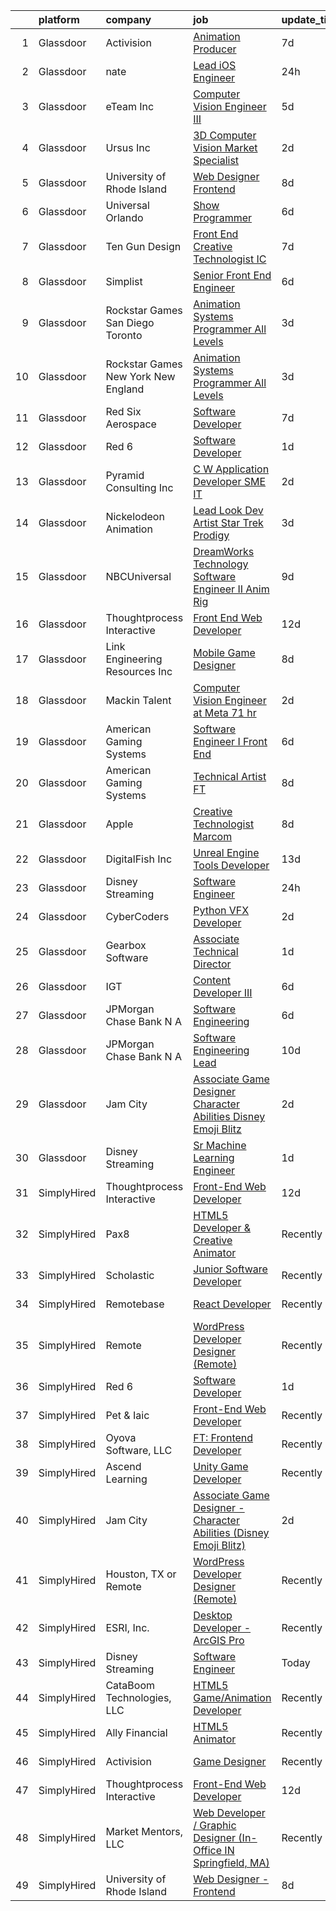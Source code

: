 

|    | platform    | company                               | job                                                                                                                                                                                                                                                                                                                                                                                                                                                                                                                                                                                                                                                                                                                                                                                                                                                                                                                                                                                                                                                                                                                                                                                                                                                                                                                                                      | update_time   | location           |
|---:|:------------|:--------------------------------------|:---------------------------------------------------------------------------------------------------------------------------------------------------------------------------------------------------------------------------------------------------------------------------------------------------------------------------------------------------------------------------------------------------------------------------------------------------------------------------------------------------------------------------------------------------------------------------------------------------------------------------------------------------------------------------------------------------------------------------------------------------------------------------------------------------------------------------------------------------------------------------------------------------------------------------------------------------------------------------------------------------------------------------------------------------------------------------------------------------------------------------------------------------------------------------------------------------------------------------------------------------------------------------------------------------------------------------------------------------------|:--------------|:-------------------|
|  1 | Glassdoor   | Activision                            | [Animation Producer](https://www.glassdoor.com/partner/jobListing.htm?pos=111&ao=1136043&s=58&guid=000001818f5543d48667f1d5fcf78050&src=GD_JOB_AD&t=SR&vt=w&cs=1_4b4cddab&cb=1655967139096&jobListingId=1007942447976&jrtk=3-0-1g67lah03gspm801-1g67lah0kgsqj800-9ef75708da2a69f3-)                                                                                                                                                                                                                                                                                                                                                                                                                                                                                                                                                                                                                                                                                                                                                                                                                                                                                                                                                                                                                                                                      | 7d            | Woodland Hills, CA |
|  2 | Glassdoor   | nate                                  | [Lead iOS Engineer](https://www.glassdoor.com/partner/jobListing.htm?pos=124&ao=1136043&s=58&guid=000001818f5543d48667f1d5fcf78050&src=GD_JOB_AD&t=SR&vt=w&cs=1_d021b24f&cb=1655967139097&jobListingId=1007956975997&jrtk=3-0-1g67lah03gspm801-1g67lah0kgsqj800-06526f89c955daa9-)                                                                                                                                                                                                                                                                                                                                                                                                                                                                                                                                                                                                                                                                                                                                                                                                                                                                                                                                                                                                                                                                       | 24h           | New York, NY       |
|  3 | Glassdoor   | eTeam Inc                             | [Computer Vision Engineer III](https://www.glassdoor.com/partner/jobListing.htm?pos=125&ao=1136043&s=58&guid=000001818f5543d48667f1d5fcf78050&src=GD_JOB_AD&t=SR&vt=w&cs=1_880021a6&cb=1655967139097&jobListingId=1007947548333&jrtk=3-0-1g67lah03gspm801-1g67lah0kgsqj800-ea5978644491911a-)                                                                                                                                                                                                                                                                                                                                                                                                                                                                                                                                                                                                                                                                                                                                                                                                                                                                                                                                                                                                                                                            | 5d            | Menlo Park, CA     |
|  4 | Glassdoor   | Ursus  Inc                            | [3D Computer Vision Market Specialist](https://www.glassdoor.com/partner/jobListing.htm?pos=108&ao=1110586&s=58&guid=000001818f5543d48667f1d5fcf78050&src=GD_JOB_AD&t=SR&vt=w&ea=1&cs=1_30aa5867&cb=1655967139096&jobListingId=1007952300934&cpc=F41FEAB56D215062&jrtk=3-0-1g67lah03gspm801-1g67lah0kgsqj800-4c843d0a3bdea92b--6NYlbfkN0CT8vBT9H5mqECx2dfLV_FONLPDKpIRssxVwtj05Tmm4rA5I0VNOPdM1oYsK66ov5rfnjfgAZTug3aNMU6At5v_WkIMfQzP_Ag1g6S1HMTiLQ9hk8YzCN_hWrAR2ZXBsp638ScD0pVTCm4tfGEDJCWG_cXtqtDiEos8NwXCEiM-m6WiH372eQcZzFV31NbbjIizSCIUlHG-_qtPmIVYZ4eyRtD-0ythxRSjqMv4Pkafj5qG5C-Ufn_pxa9Vx30h1YMBjnrqYR80Y9PktMrKnkOT7xMNSztFc2yIXp5H7JzFTQOi1Q_b6BkbMymKH9eftWQJcd0sZrhVQly_V4aqYRZQNRGSNNHr6o16LkQsoZLNc8dfu_fiVYtCd__m9bStN9Bx2gLTZgjeDzUafeNL14f3GhHZfI67Ou0rWwDzTP3CVJtzkWmicoj-YE6Eho6qs7eA2VhYZKYmypOw-u4geeYqa_vcboLSm_kpMFvhGgQd0qYRuFVvLvX9C49AtOp9jGdhKUcR55W7pdE9v7nQlL2xe46UAgJbDAUk5zSSpE8W8TTf6pI_dR7H6NdjmBBxK0PjfVrq8eyORUXScVe6yociJIgD6q7JyL9K14kRSG-3cNr5GtjVbHVkM_ShJwNeunYfGOag8KXhgHFczBzlmenM4jYetmOVbkgpKerfYcK2mrq4TVtMMsCKo3UtomLNZPboMZaagQiw5soRHhNiEuap)                                                                                                                                                                                                                                                          | 2d            | Sausalito, CA      |
|  5 | Glassdoor   | University of Rhode Island            | [Web Designer   Frontend](https://www.glassdoor.com/partner/jobListing.htm?pos=101&ao=1110586&s=58&guid=000001818f5543d48667f1d5fcf78050&src=GD_JOB_AD&t=SR&vt=w&cs=1_1367105b&cb=1655967139094&jobListingId=1007939185950&cpc=25F7D4ABB6558D0F&jrtk=3-0-1g67lah03gspm801-1g67lah0kgsqj800-cec50dc6a3bfc729--6NYlbfkN0AqMLPTf4MGsUN8huRgi1zVnsM5rlBPqqz_2kyggCnnEqSYAGTW27u8HQM9tTc-lWz9t1-fnXZk25rY03sh_QIMP7trI6ET8mKC5HvNDX3e5v_xhdFfZsSmyN9xYje89TX9CQi_CFkn8M6INuA3IeVoMn9iSqU1XmIfsehcceIlI0LCwtPgUPBNdRcnhY7MmApLESWMjC9j358FgEsx435rNS8KdPvmqZFBSvNVc_l7WVfiOmOl3CS0iWURDxqIqDRcjDq7U1JJec7IzCgR86BZLrSb6cuD0k_VT818UPs6QM4VoTNlHCKDKUug9RVNQRun1yjsUnzPEGogVa0ocCbYV5iOMM26tIA5SYBp-UA1aN3vZLHCmObxKMhe1p99HNRixMguII9JZmuza2ZMglnqGJ8hXqc3BB4Imj3YUqO1IqBIfYWz_XknDPhPnSHoRmzuEe2UfyDhjSbgRqOVrEvCM6g3H53M3wFlWqP0gDnFVbXuiWL1CGTBP8DyeADxqV-aOc10TL1_AHYWgSwjKMa4mO09aKSyt-M%3D)                                                                                                                                                                                                                                                                                                                                                                                                                                                              | 8d            | Kingston, RI       |
|  6 | Glassdoor   | Universal Orlando                     | [Show Programmer](https://www.glassdoor.com/partner/jobListing.htm?pos=127&ao=1136043&s=58&guid=000001818f5543d48667f1d5fcf78050&src=GD_JOB_AD&t=SR&vt=w&cs=1_92041d1d&cb=1655967139097&jobListingId=1007945787954&jrtk=3-0-1g67lah03gspm801-1g67lah0kgsqj800-023952f04ab6a153-)                                                                                                                                                                                                                                                                                                                                                                                                                                                                                                                                                                                                                                                                                                                                                                                                                                                                                                                                                                                                                                                                         | 6d            | Orlando, FL        |
|  7 | Glassdoor   | Ten Gun Design                        | [Front End Creative Technologist  IC ](https://www.glassdoor.com/partner/jobListing.htm?pos=115&ao=1136043&s=58&guid=000001818f5543d48667f1d5fcf78050&src=GD_JOB_AD&t=SR&vt=w&ea=1&cs=1_eb909e6a&cb=1655967139096&jobListingId=1007941488320&jrtk=3-0-1g67lah03gspm801-1g67lah0kgsqj800-e8ce92e533f185db-)                                                                                                                                                                                                                                                                                                                                                                                                                                                                                                                                                                                                                                                                                                                                                                                                                                                                                                                                                                                                                                               | 7d            | Seattle, WA        |
|  8 | Glassdoor   | Simplist                              | [Senior Front End Engineer](https://www.glassdoor.com/partner/jobListing.htm?pos=116&ao=1136043&s=58&guid=000001818f5543d48667f1d5fcf78050&src=GD_JOB_AD&t=SR&vt=w&ea=1&cs=1_88536bec&cb=1655967139096&jobListingId=1007945571517&jrtk=3-0-1g67lah03gspm801-1g67lah0kgsqj800-75bb4710fd1ef481-)                                                                                                                                                                                                                                                                                                                                                                                                                                                                                                                                                                                                                                                                                                                                                                                                                                                                                                                                                                                                                                                          | 6d            | New York, NY       |
|  9 | Glassdoor   | Rockstar Games San Diego   Toronto    | [Animation Systems Programmer  All Levels ](https://www.glassdoor.com/partner/jobListing.htm?pos=114&ao=1136043&s=58&guid=000001818f5543d48667f1d5fcf78050&src=GD_JOB_AD&t=SR&vt=w&cs=1_174e4c26&cb=1655967139096&jobListingId=1007950728719&jrtk=3-0-1g67lah03gspm801-1g67lah0kgsqj800-9e931be0e57cc988-)                                                                                                                                                                                                                                                                                                                                                                                                                                                                                                                                                                                                                                                                                                                                                                                                                                                                                                                                                                                                                                               | 3d            | Carlsbad, CA       |
| 10 | Glassdoor   | Rockstar Games New York   New England | [Animation Systems Programmer  All Levels ](https://www.glassdoor.com/partner/jobListing.htm?pos=112&ao=1136043&s=58&guid=000001818f5543d48667f1d5fcf78050&src=GD_JOB_AD&t=SR&vt=w&cs=1_d2d9ae96&cb=1655967139096&jobListingId=1007950075293&jrtk=3-0-1g67lah03gspm801-1g67lah0kgsqj800-c95ba7cadc853e58-)                                                                                                                                                                                                                                                                                                                                                                                                                                                                                                                                                                                                                                                                                                                                                                                                                                                                                                                                                                                                                                               | 3d            | Manhattan          |
| 11 | Glassdoor   | Red Six Aerospace                     | [Software Developer](https://www.glassdoor.com/partner/jobListing.htm?pos=130&ao=1136043&s=58&guid=000001818f5543d48667f1d5fcf78050&src=GD_JOB_AD&t=SR&vt=w&cs=1_a9bf62d4&cb=1655967139097&jobListingId=1007942841251&jrtk=3-0-1g67lah03gspm801-1g67lah0kgsqj800-d9493599b9a06e8e-)                                                                                                                                                                                                                                                                                                                                                                                                                                                                                                                                                                                                                                                                                                                                                                                                                                                                                                                                                                                                                                                                      | 7d            | Orlando, FL        |
| 12 | Glassdoor   | Red 6                                 | [Software Developer](https://www.glassdoor.com/partner/jobListing.htm?pos=102&ao=1110586&s=58&guid=000001818f5543d48667f1d5fcf78050&src=GD_JOB_AD&t=SR&vt=w&ea=1&cs=1_42428b3a&cb=1655967139095&jobListingId=1007954506966&cpc=44CD5376B8534B8F&jrtk=3-0-1g67lah03gspm801-1g67lah0kgsqj800-5c4ab0b83e9db3fd--6NYlbfkN0BKgzQyzTF1Q9mOsR1amaS-juVGLjHt5Cdom-gEF9y-xS0Vel0hhr33OUoAFojkZTzCCxyAhIwoQ3SKk3r6crmKD9iTbnHnckuIkOAw5our6bD3BudqyrmfNQD5cy0RhvJxJo-ysTYFanxeGh09IpdfdRulBhDWqkk0Jq2ImeYR9SWRM0iCMeUKtOM3fPJzZTr2EpU3w7cmcjArvVRdTkq-M_an_eS7UnNUG_Uuzr7iNl_5huTQ5r6hzwJFaz0yGJe9gyrZ0i2yg1K74cO6FtWMmshF6cx0OECIw6h6pzGFTtxOjc2AuBA2WVfqc8Zt9eB6ZPvPJ7-_6GaOnrTz0FdcS5icxmP_TjLLPX5UcUcKJyu4W4nLIhEMqh-EQnAuVx_obvqffDLppMGqEYGs0bTksBu8RHHqkjE_fFS-rBtXWHaCbXTu2BOtTWuAfv-NxBC6Kgv1c1iKt8jPndiiQ4X-81y0mQaH-YxLFTlZ-wTYtu11ybS_bOzm_w16pns10Zs%3D)                                                                                                                                                                                                                                                                                                                                                                                                                                                                                              | 1d            | Orlando, FL        |
| 13 | Glassdoor   | Pyramid Consulting  Inc               | [C W Application Developer SME   IT](https://www.glassdoor.com/partner/jobListing.htm?pos=107&ao=1110586&s=58&guid=000001818f5543d48667f1d5fcf78050&src=GD_JOB_AD&t=SR&vt=w&ea=1&cs=1_c7161f82&cb=1655967139096&jobListingId=1007952275050&cpc=334ABAF5D42DC775&jrtk=3-0-1g67lah03gspm801-1g67lah0kgsqj800-e9ee24cc47baadd7--6NYlbfkN0Bjic9BpODao-m9BEup4myv2yv9o6hanv70kCRpjMjSDcmmrD9YS-C3x1sAbJGW_XqXLukYXeFy2UsYH6Zp3KwaUGgsy0ZBJHNLraHcqitL2ypQYJ9AMJ6toa7dx6nazSCVEU_PQiK-sas6QB28EDjjCqHPXNbcYaIHj4ulC3Rts7jWAwsEG-fV8z32uPbtneFxVuTRHSTAFzEzS-KE_Ei2-XGIsSg9q3zQnBK20hIj2V4AhW18eltlL4G-9rpk02A_bWmBO1Ph8OUV88MgTm9hTFRrKaTg8sD7LKjPACWJA5R-QotEkW3UUNUPQ-eyVYlib5ybk0t7yo1H5olizIVvASWX2Gni8xMOCBO2R4oXCI2Y-7Z_uOKJ9skonajKbZjihTyb1VykmPRClofxnoe_56MnGnYG-2hsMcDrFjpYQ-JlksbsnJjgcUrK0bVWAj6PBus9hyPPdBp6FVmxOlUP7cG9DG6Z0DAx7iGk66q2Tg-LxQqku6NLmLQkUu3N0VJ1PqgsVJFM7poHRuQPq9TtXq0ZBjmG3RcJ1KNB3t8zk9IBWpk2v6CKZNzPjzdAcdy2wNabROclLPzDH_wEJwLvHPV5GRjSVIK_-ZMiU6yRa7z6W_tj1wfgMXFpvhJoDCb9aTqtL8LJbnslB9EyjXJOAy-85FiBxg4cHECl7eTvEUZkBoD98cyuuzE_4da0CR7NQCovi_a2bZOY3bDFAD5mRgn4Z9chkC8%3D)                                                                                                                                                                                                                                              | 2d            | Charlotte, NC      |
| 14 | Glassdoor   | Nickelodeon Animation                 | [Lead Look Dev Artist  Star Trek  Prodigy ](https://www.glassdoor.com/partner/jobListing.htm?pos=113&ao=1136043&s=58&guid=000001818f5543d48667f1d5fcf78050&src=GD_JOB_AD&t=SR&vt=w&cs=1_e99f7115&cb=1655967139096&jobListingId=1007950659860&jrtk=3-0-1g67lah03gspm801-1g67lah0kgsqj800-084bc707f801fc6a-)                                                                                                                                                                                                                                                                                                                                                                                                                                                                                                                                                                                                                                                                                                                                                                                                                                                                                                                                                                                                                                               | 3d            | Burbank, CA        |
| 15 | Glassdoor   | NBCUniversal                          | [DreamWorks Technology   Software Engineer II  Anim Rig](https://www.glassdoor.com/partner/jobListing.htm?pos=129&ao=1136043&s=58&guid=000001818f5543d48667f1d5fcf78050&src=GD_JOB_AD&t=SR&vt=w&cs=1_e7e7b21e&cb=1655967139097&jobListingId=1007936861042&jrtk=3-0-1g67lah03gspm801-1g67lah0kgsqj800-b75bed2f44240c69-)                                                                                                                                                                                                                                                                                                                                                                                                                                                                                                                                                                                                                                                                                                                                                                                                                                                                                                                                                                                                                                  | 9d            | Glendale, CA       |
| 16 | Glassdoor   | Thoughtprocess Interactive            | [Front End Web Developer](https://www.glassdoor.com/partner/jobListing.htm?pos=109&ao=1136043&s=58&guid=000001818f5543d48667f1d5fcf78050&src=GD_JOB_AD&t=SR&vt=w&ea=1&cs=1_01f4301f&cb=1655967139096&jobListingId=1007932192849&jrtk=3-0-1g67lah03gspm801-1g67lah0kgsqj800-17fa3b3a3ef9e947-)                                                                                                                                                                                                                                                                                                                                                                                                                                                                                                                                                                                                                                                                                                                                                                                                                                                                                                                                                                                                                                                            | 12d           | Saint Louis, MO    |
| 17 | Glassdoor   | Link Engineering Resources  Inc       | [Mobile Game Designer](https://www.glassdoor.com/partner/jobListing.htm?pos=104&ao=1110586&s=58&guid=000001818f5543d48667f1d5fcf78050&src=GD_JOB_AD&t=SR&vt=w&cs=1_616b5575&cb=1655967139094&jobListingId=1007940009417&cpc=7095061949A44974&jrtk=3-0-1g67lah03gspm801-1g67lah0kgsqj800-7b38c36edea65596--6NYlbfkN0DK2C-pmrF0sqrfJr4Li3c4X7YMnrkXddQXZaL_6xg-NZtklDZSx_yiPocXKeJyu8GXZBF6iHTzcqxoh5YfXOzapaowrEFcW0Wvv5P3l-zCcOsePFDIEXLcVnyoePoRFk5P_6JWgwML8Yo4BphEmn5W_K6bLP7l7bh3xDbq9jrYvW-IocfNayHxSaM-KCZZpa-mzQUokFKJ6zBmNTrY1vI3LvoA-1xg-rsfx2HJkmsX5O2lOqTVIYeAVqEW02zsntUrOgQg3v5QYCTptIfTCjIn-nAo9tDPzQ0vaQzJl5MWQ1g18NK9fFquhoiQ4-BCkCxRCa7QGMdyoxRCwhf8FUl8SaTYPi4JpFayAeiabM5jJADe6ZJ0l69rqqcTSGmihJjGgOn5DVRN6YHayyhTTYoo3vm8wxkrrC8UUHD7sA7c85jUXYSb61vfaVra4f0eVmBVvMpc2ZpoZBV45en1mBZTdFKCa0YdV3d3c2y4ct-Wgu9Cf0JbDHRai0ZgEDqxhLnVtoV5HI3SyrqS4sU72TPMihC1k2zBxjuXy5FyHn5b185WudCOXJ2-IRWVTFP6qIOniBEAw0QQVO41ANvaomwzth0VlFM8-AQ%3D)                                                                                                                                                                                                                                                                                                                                                                                                 | 8d            | Philadelphia, PA   |
| 18 | Glassdoor   | Mackin Talent                         | [Computer Vision Engineer at Meta  71 hr](https://www.glassdoor.com/partner/jobListing.htm?pos=118&ao=1136043&s=58&guid=000001818f5543d48667f1d5fcf78050&src=GD_JOB_AD&t=SR&vt=w&ea=1&cs=1_6c7b8168&cb=1655967139096&jobListingId=1007952786699&jrtk=3-0-1g67lah03gspm801-1g67lah0kgsqj800-ed01871f79d85aab-)                                                                                                                                                                                                                                                                                                                                                                                                                                                                                                                                                                                                                                                                                                                                                                                                                                                                                                                                                                                                                                            | 2d            | San Diego, CA      |
| 19 | Glassdoor   | American Gaming Systems               | [Software Engineer I   Front End](https://www.glassdoor.com/partner/jobListing.htm?pos=117&ao=1136043&s=58&guid=000001818f5543d48667f1d5fcf78050&src=GD_JOB_AD&t=SR&vt=w&ea=1&cs=1_a03d47b2&cb=1655967139096&jobListingId=1007944726871&jrtk=3-0-1g67lah03gspm801-1g67lah0kgsqj800-15626509aaecea75-)                                                                                                                                                                                                                                                                                                                                                                                                                                                                                                                                                                                                                                                                                                                                                                                                                                                                                                                                                                                                                                                    | 6d            | Atlanta, GA        |
| 20 | Glassdoor   | American Gaming Systems               | [Technical Artist  FT ](https://www.glassdoor.com/partner/jobListing.htm?pos=128&ao=1136043&s=58&guid=000001818f5543d48667f1d5fcf78050&src=GD_JOB_AD&t=SR&vt=w&ea=1&cs=1_24a0bb4c&cb=1655967139097&jobListingId=1007940482302&jrtk=3-0-1g67lah03gspm801-1g67lah0kgsqj800-f6394fba1e6c36af-)                                                                                                                                                                                                                                                                                                                                                                                                                                                                                                                                                                                                                                                                                                                                                                                                                                                                                                                                                                                                                                                              | 8d            | Austin, TX         |
| 21 | Glassdoor   | Apple                                 | [Creative Technologist  Marcom](https://www.glassdoor.com/partner/jobListing.htm?pos=123&ao=1136043&s=58&guid=000001818f5543d48667f1d5fcf78050&src=GD_JOB_AD&t=SR&vt=w&cs=1_511060f0&cb=1655967139097&jobListingId=1007938949290&jrtk=3-0-1g67lah03gspm801-1g67lah0kgsqj800-7a6b009faed7eea5-)                                                                                                                                                                                                                                                                                                                                                                                                                                                                                                                                                                                                                                                                                                                                                                                                                                                                                                                                                                                                                                                           | 8d            | Cupertino, CA      |
| 22 | Glassdoor   | DigitalFish  Inc                      | [Unreal Engine Tools Developer](https://www.glassdoor.com/partner/jobListing.htm?pos=120&ao=1136043&s=58&guid=000001818f5543d48667f1d5fcf78050&src=GD_JOB_AD&t=SR&vt=w&ea=1&cs=1_06a79510&cb=1655967139096&jobListingId=1007929712167&jrtk=3-0-1g67lah03gspm801-1g67lah0kgsqj800-bb7eacb496146d14-)                                                                                                                                                                                                                                                                                                                                                                                                                                                                                                                                                                                                                                                                                                                                                                                                                                                                                                                                                                                                                                                      | 13d           | Remote             |
| 23 | Glassdoor   | Disney Streaming                      | [Software Engineer](https://www.glassdoor.com/partner/jobListing.htm?pos=103&ao=1110586&s=58&guid=000001818f5543d48667f1d5fcf78050&src=GD_JOB_AD&t=SR&vt=w&cs=1_0fe3ed37&cb=1655967139094&jobListingId=1007957975218&cpc=18C9CE28155C17C5&jrtk=3-0-1g67lah03gspm801-1g67lah0kgsqj800-09c5f1809f205af0--6NYlbfkN0DAFTyt7pbDCC2JPO79CSdi1dIb81yjczP5qsKcZIxgiYm3-7g-689UM0rgypL64cqbDFY-aL65Kd2HKdgQXD3P9Z9h_p4XoJoqX7tLND6Y81P0WGSqMOhLncT8jYLBQ5i8acay9SlLMx_qPk63gkPDQ2SaIAsJfvciqH92LWQCw6BMKQ6MmtFcMlx6C2cxSVax6nkrLPlL7gwdooC6FXC9zZ1JFGQjpRmFhG2OjPuxw5XpPUQ7kC6TwANtvEhe8Av6Rte7pMtSvYfhneU1QVC6G0gzMRrlWUrlLcSQykL9pF92ZdODcsv7fCKvjevt3VMrxaPzUHPQqbjMlJFQqvNVbLE6Q9GyHwxKURC0-Rr2ojEBEKBaE-4XHMOG21Fj6vEs2I9RIIhJj3KSQcdrcJrhsukVK3H34gGjy6X0bxOCbGn9ckwLaeXcvoH33f7-mro%3D)                                                                                                                                                                                                                                                                                                                                                                                                                                                                                                                                                                    | 24h           | New York, NY       |
| 24 | Glassdoor   | CyberCoders                           | [Python VFX Developer](https://www.glassdoor.com/partner/jobListing.htm?pos=106&ao=1110586&s=58&guid=000001818f5543d48667f1d5fcf78050&src=GD_JOB_AD&t=SR&vt=w&cs=1_52afa574&cb=1655967139095&jobListingId=1007951483285&cpc=FB7E4A1762AE5BEC&jrtk=3-0-1g67lah03gspm801-1g67lah0kgsqj800-e85b63ec2a4a91fe--6NYlbfkN0CpFJQzrgRR8WqXWK1qKKEqALWJw739KlKqr2H-MSI4eoBlI4EFrmor2FYZMP3muM02F11t3FVaQNQSXVdEqg5Q2_FB6Am_mATloYPx5pprrq3h5Ay6GdM3vwlx1kDh4NyY4fnidVUwaawZQVQDGd5NyD2X7f9vINHCCyirrndkrsvkrpgpEcula6UP1YiyQw7u5RmSbImhGVBv4elPW3Sh4o12rQpx5TUo8fS86ZVRlqxsiS4BiCSy63N3kY8VklCQrjmsdIfwC1sUlShJERI5vVs2DRfD17qpRvXKIIUhUBL0RJ7Tn1q_46aDlhqeMVkRo9Xgypy07MlWCPd2PaP1w3KUGXt0p8AlDw9KqhuCMSgLMRM7EPzD4cDDpf8-h25U2c1yoX9w0V2CA2k-h6YHoPONk5WrAiq0A5MDaO6yxbv8VoH5lQ6KUDT0WjBGlwCAn1eSSgpw_UZ1c8itn-gBnsKRB6-UxDpC1WhP6QxuZS2PYpFMUjhV3XBcQq7dCGxJsBUfD7j8uiaSyz4WNlkTbK7YfluF_Hk1A4VIfJ7a9nEIMg7OtObEqQYeBVxvFTlxCi8y5LnMnyIdnBNd43Z-oYphd3eVPBZbGtFToPUgrvfiQWhReQLbGpmuOwI9Pz0rWtbrWe5zT0zxlV5fKuxNbh4Oy9oO1PiFIITqmQDDfI0Sx_lKTn9i7DezOwCgm4eNoHibYby--lNwLQC9khl7WH3RSrp-ckqrp1zpZ2vzrBxK0DFmomp5Tj-lzCQjs3vb8EdaYbaNn6B9nYhKA4MN_5Lf0Vld-fHeyWLb7NDC6flr54FqOZAga_stYMzwarWPWVEh3ZAniaf5MjuhrLDUQ_EiuPlkoToH0piePKHEYqoxph3_6O2qcWexDu9b_BcGZSNTEdfUkVKoTDFYZLI9YkcFiXMo6_1y3E-bj_kykmq5wfNZM5TbdVdq2Iw-V9uDERL-5i6ncHK1vFscGZEi9jB2NkpzhC8%3D) | 2d            | Burbank, CA        |
| 25 | Glassdoor   | Gearbox Software                      | [Associate Technical Director](https://www.glassdoor.com/partner/jobListing.htm?pos=119&ao=1136043&s=58&guid=000001818f5543d48667f1d5fcf78050&src=GD_JOB_AD&t=SR&vt=w&ea=1&cs=1_29a5ac2a&cb=1655967139096&jobListingId=1007953680285&jrtk=3-0-1g67lah03gspm801-1g67lah0kgsqj800-a02fb64251882bda-)                                                                                                                                                                                                                                                                                                                                                                                                                                                                                                                                                                                                                                                                                                                                                                                                                                                                                                                                                                                                                                                       | 1d            | Frisco, TX         |
| 26 | Glassdoor   | IGT                                   | [Content Developer III](https://www.glassdoor.com/partner/jobListing.htm?pos=121&ao=1136043&s=58&guid=000001818f5543d48667f1d5fcf78050&src=GD_JOB_AD&t=SR&vt=w&cs=1_34fdc591&cb=1655967139096&jobListingId=1007944903983&jrtk=3-0-1g67lah03gspm801-1g67lah0kgsqj800-006a732fc27d1429-)                                                                                                                                                                                                                                                                                                                                                                                                                                                                                                                                                                                                                                                                                                                                                                                                                                                                                                                                                                                                                                                                   | 6d            | Missouri           |
| 27 | Glassdoor   | JPMorgan Chase Bank  N A              | [Software Engineering](https://www.glassdoor.com/partner/jobListing.htm?pos=122&ao=1136043&s=58&guid=000001818f5543d48667f1d5fcf78050&src=GD_JOB_AD&t=SR&vt=w&cs=1_b095d9ff&cb=1655967139096&jobListingId=1007946070682&jrtk=3-0-1g67lah03gspm801-1g67lah0kgsqj800-1a2aaae1039d2b52-)                                                                                                                                                                                                                                                                                                                                                                                                                                                                                                                                                                                                                                                                                                                                                                                                                                                                                                                                                                                                                                                                    | 6d            | Columbus, OH       |
| 28 | Glassdoor   | JPMorgan Chase Bank  N A              | [Software Engineering Lead](https://www.glassdoor.com/partner/jobListing.htm?pos=126&ao=1136043&s=58&guid=000001818f5543d48667f1d5fcf78050&src=GD_JOB_AD&t=SR&vt=w&cs=1_04b8f522&cb=1655967139097&jobListingId=1007934794889&jrtk=3-0-1g67lah03gspm801-1g67lah0kgsqj800-720b18d72907ce56-)                                                                                                                                                                                                                                                                                                                                                                                                                                                                                                                                                                                                                                                                                                                                                                                                                                                                                                                                                                                                                                                               | 10d           | New York, NY       |
| 29 | Glassdoor   | Jam City                              | [Associate Game Designer   Character Abilities  Disney Emoji Blitz ](https://www.glassdoor.com/partner/jobListing.htm?pos=110&ao=1136043&s=58&guid=000001818f5543d48667f1d5fcf78050&src=GD_JOB_AD&t=SR&vt=w&ea=1&cs=1_c69c71e3&cb=1655967139096&jobListingId=1007952602160&jrtk=3-0-1g67lah03gspm801-1g67lah0kgsqj800-9823afbd29164a58-)                                                                                                                                                                                                                                                                                                                                                                                                                                                                                                                                                                                                                                                                                                                                                                                                                                                                                                                                                                                                                 | 2d            | Burbank, CA        |
| 30 | Glassdoor   | Disney Streaming                      | [Sr  Machine Learning Engineer](https://www.glassdoor.com/partner/jobListing.htm?pos=105&ao=1110586&s=58&guid=000001818f5543d48667f1d5fcf78050&src=GD_JOB_AD&t=SR&vt=w&cs=1_091c14b7&cb=1655967139095&jobListingId=1007954530056&cpc=149B3D5996025BBA&jrtk=3-0-1g67lah03gspm801-1g67lah0kgsqj800-1cad82485049f6c0--6NYlbfkN0DAFTyt7pbDCC2JPO79CSdi1dIb81yjczP5qsKcZIxgiYm3-7g-689UM0rgypL64coli7PSmztzmRid3k8MpvxcKR2Jt5S_JipvcgyNesKRiojav_Iq2i5KTAc9jVcTk6WwxP-JStem9wZLeehE_lPe0f08HLyqu1ElzcypFN_6go3hp6eHPGQ_4BuQuSoDHrg9_qP7hy5AFGhfEEiw7xGnKfyezaDHWu5_LwjjJR1_UfNmZw-u6MDS6RA348DoHB8SrbJGLObFmT5gtHkgbjvpRsAhX76aTECExNWBKQ8ptLIaY_oKKvbQ-f7vPPtS9lixFHe04T-ZWClv_XhNeppayYPqYPgdah3NFmN6SWbQ_DxPaNvw1gMLwW0vwvHDFWWtxl8nTG12crYePRyCR6V1tSsG-nqxmUn8d80tmKw8N3OERcjR4r3grpIBo43bTMg%3D)                                                                                                                                                                                                                                                                                                                                                                                                                                                                                                                                                        | 1d            | New York, NY       |
| 31 | SimplyHired | Thoughtprocess Interactive            | [Front-End Web Developer](https://www.simplyhired.com/job/lb0LrEmJuu-febCtCDvKUu2SKeX2KrxDZ5wUbtHaxXSmTUy-rb90nQ?q=animation+developer)                                                                                                                                                                                                                                                                                                                                                                                                                                                                                                                                                                                                                                                                                                                                                                                                                                                                                                                                                                                                                                                                                                                                                                                                                  | 12d           | St. Louis, MO      |
| 32 | SimplyHired | Pax8                                  | [HTML5 Developer & Creative Animator](https://www.simplyhired.com/job/DcI9boA9QAGhvEhJ0nrKDcXbjJdV-Xc9RNA8XU8-WgXmrk0-CIjjnA?q=animation+developer)                                                                                                                                                                                                                                                                                                                                                                                                                                                                                                                                                                                                                                                                                                                                                                                                                                                                                                                                                                                                                                                                                                                                                                                                      | Recently      | Denver, CO         |
| 33 | SimplyHired | Scholastic                            | [Junior Software Developer](https://www.simplyhired.com/job/GdLX8f9ZVvllly1hyN_9-_nFZFgGIvjEMvtX_OLqPn3lb4NUK2FZjg?q=animation+developer)                                                                                                                                                                                                                                                                                                                                                                                                                                                                                                                                                                                                                                                                                                                                                                                                                                                                                                                                                                                                                                                                                                                                                                                                                | Recently      | New York, NY       |
| 34 | SimplyHired | Remotebase                            | [React Developer](https://www.simplyhired.com/job/ld6TNVdESPm10EhPZOY2CAZ-jIWI8guBJyi5U4oNa9yu-qrl1oPzxw?q=animation+developer)                                                                                                                                                                                                                                                                                                                                                                                                                                                                                                                                                                                                                                                                                                                                                                                                                                                                                                                                                                                                                                                                                                                                                                                                                          | Recently      | United States      |
| 35 | SimplyHired | Remote                                | [WordPress Developer Designer (Remote)](https://www.simplyhired.com/job/vCmXXL4JGKGV5eNVuHA7oB8PSm-NsHdC9WQISU8OzQ6fl4_GaHZp9A?q=animation+developer)                                                                                                                                                                                                                                                                                                                                                                                                                                                                                                                                                                                                                                                                                                                                                                                                                                                                                                                                                                                                                                                                                                                                                                                                    | Recently      | United States      |
| 36 | SimplyHired | Red 6                                 | [Software Developer](https://www.simplyhired.com/job/qPPHcBx3rNtd56IR_9uAfBeqB8e5_IDa0gyE6jkC60g9MknUOhQxwQ?q=animation+developer)                                                                                                                                                                                                                                                                                                                                                                                                                                                                                                                                                                                                                                                                                                                                                                                                                                                                                                                                                                                                                                                                                                                                                                                                                       | 1d            | Orlando, FL        |
| 37 | SimplyHired | Pet & Iaic                            | [Front-End Web Developer](https://www.simplyhired.com/job/02oKVK_ERfsfJv8TuU5z3vHqpDIww3HeFzngKOP2fenT9n6n3qY9dA?q=animation+developer)                                                                                                                                                                                                                                                                                                                                                                                                                                                                                                                                                                                                                                                                                                                                                                                                                                                                                                                                                                                                                                                                                                                                                                                                                  | Recently      | Raleigh, NC        |
| 38 | SimplyHired | Oyova Software, LLC                   | [FT: Frontend Developer](https://www.simplyhired.com/job/ZAnt8UfTlaSttmFx99g8nG5BGNrVm5Hn2GapL-EdihTIVYH9R56bcg?q=animation+developer)                                                                                                                                                                                                                                                                                                                                                                                                                                                                                                                                                                                                                                                                                                                                                                                                                                                                                                                                                                                                                                                                                                                                                                                                                   | Recently      | Jacksonville, FL   |
| 39 | SimplyHired | Ascend Learning                       | [Unity Game Developer](https://www.simplyhired.com/job/UJibuiY8z8SmCJ184Pj_LwEiKvRX2fBJeru3WbSLeP7-7lMaYVv4PQ?q=animation+developer)                                                                                                                                                                                                                                                                                                                                                                                                                                                                                                                                                                                                                                                                                                                                                                                                                                                                                                                                                                                                                                                                                                                                                                                                                     | Recently      | Leawood, KS        |
| 40 | SimplyHired | Jam City                              | [Associate Game Designer - Character Abilities (Disney Emoji Blitz)](https://www.simplyhired.com/job/2o_W10WcC3hrsK6JEr-9vzgSbF-hX_Bl2zY_O39I3IRNjb4XBrKHtA?q=animation+developer)                                                                                                                                                                                                                                                                                                                                                                                                                                                                                                                                                                                                                                                                                                                                                                                                                                                                                                                                                                                                                                                                                                                                                                       | 2d            | Burbank, CA        |
| 41 | SimplyHired | Houston, TX or Remote                 | [WordPress Developer Designer (Remote)](https://www.simplyhired.com/job/h5NIRqnG6nzwtBLlFlrT64773r4CAOGZWfW6vATD8Z8CzAc7NchDIg?q=animation+developer)                                                                                                                                                                                                                                                                                                                                                                                                                                                                                                                                                                                                                                                                                                                                                                                                                                                                                                                                                                                                                                                                                                                                                                                                    | Recently      | The Woodlands, TX  |
| 42 | SimplyHired | ESRI, Inc.                            | [Desktop Developer - ArcGIS Pro](https://www.simplyhired.com/job/Pn0jlgPOSBBY-nMbXrtFeV4yvqyMnKMGCwWZz4L1Vtp9irTKUDf2Rg?q=animation+developer)                                                                                                                                                                                                                                                                                                                                                                                                                                                                                                                                                                                                                                                                                                                                                                                                                                                                                                                                                                                                                                                                                                                                                                                                           | Recently      | Remote             |
| 43 | SimplyHired | Disney Streaming                      | [Software Engineer](https://www.simplyhired.com/job/6g6FThIkIy-czbKBTyFYcaEPuRgVmbmrkovvfTK1Tlp2B3qtp0MV2Q?q=animation+developer)                                                                                                                                                                                                                                                                                                                                                                                                                                                                                                                                                                                                                                                                                                                                                                                                                                                                                                                                                                                                                                                                                                                                                                                                                        | Today         | New York, NY       |
| 44 | SimplyHired | CataBoom Technologies, LLC            | [HTML5 Game/Animation Developer](https://www.simplyhired.com/job/rcD9kqRruTFu3sLPN7RcYmKqhwYda35Xkfl4DXnDIh1VgwPtoMUoDw?q=animation+developer)                                                                                                                                                                                                                                                                                                                                                                                                                                                                                                                                                                                                                                                                                                                                                                                                                                                                                                                                                                                                                                                                                                                                                                                                           | Recently      | Richardson, TX     |
| 45 | SimplyHired | Ally Financial                        | [HTML5 Animator](https://www.simplyhired.com/job/nALAXYnSAULwPR4KKgCZeqMUxMlWYaSjM_gmb7Oh6XqDXaVFXYnmZg?q=animation+developer)                                                                                                                                                                                                                                                                                                                                                                                                                                                                                                                                                                                                                                                                                                                                                                                                                                                                                                                                                                                                                                                                                                                                                                                                                           | Recently      | Charlotte, NC      |
| 46 | SimplyHired | Activision                            | [Game Designer](https://www.simplyhired.com/job/TL_qKljYP37eSbXCmlPehFg582H3dNnEOsAtwfyqN6bWOBFVJNZO6A?q=animation+developer)                                                                                                                                                                                                                                                                                                                                                                                                                                                                                                                                                                                                                                                                                                                                                                                                                                                                                                                                                                                                                                                                                                                                                                                                                            | Recently      | Woodland Hills, CA |
| 47 | SimplyHired | Thoughtprocess Interactive            | [Front-End Web Developer](https://www.simplyhired.com/job/lb0LrEmJuu-febCtCDvKUu2SKeX2KrxDZ5wUbtHaxXSmTUy-rb90nQ?q=animation+developer)                                                                                                                                                                                                                                                                                                                                                                                                                                                                                                                                                                                                                                                                                                                                                                                                                                                                                                                                                                                                                                                                                                                                                                                                                  | 12d           | St. Louis, MO      |
| 48 | SimplyHired | Market Mentors, LLC                   | [Web Developer / Graphic Designer (In-Office IN Springfield, MA)](https://www.simplyhired.com/job/6kf3uuwQ1EOl7Fl3dSxs72FKsBasyP0W-R29HngWXbHTwb_VXh3XfA?q=animation+developer)                                                                                                                                                                                                                                                                                                                                                                                                                                                                                                                                                                                                                                                                                                                                                                                                                                                                                                                                                                                                                                                                                                                                                                          | Recently      | Springfield, MA    |
| 49 | SimplyHired | University of Rhode Island            | [Web Designer - Frontend](https://www.simplyhired.com/job/UeXYsDgTZ8Ll_HStcMwcjEqZsDuZwjVyKJgvrGDW_2dzXTECvAkxxg?q=animation+developer)                                                                                                                                                                                                                                                                                                                                                                                                                                                                                                                                                                                                                                                                                                                                                                                                                                                                                                                                                                                                                                                                                                                                                                                                                  | 8d            | Kingston, RI       |